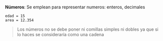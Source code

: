 **Números**: Se emplean para representar numeros: enteros, decimales



```
edad = 15
area = 12.354
```

> Los números no se debe poner ni comillas simples ni dobles ya que si lo haces se consideraría como una cadena



